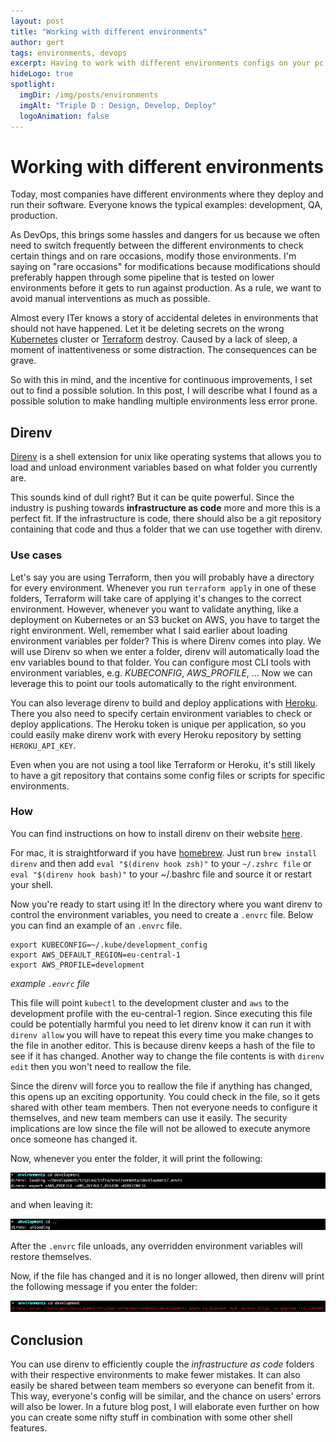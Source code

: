 ```yaml
---
layout: post
title: "Working with different environments"
author: gert
tags: environments, devops
excerpt: Having to work with different environments configs on your pc can be a hassle and dangerous. Let's explore an option that will improve your experience with it.
hideLogo: true
spotlight:
  imgDir: /img/posts/environments
  imgAlt: "Triple D : Design, Develop, Deploy"
  logoAnimation: false
---
```

# Working with different environments

Today, most companies have different environments where they deploy and run their software. Everyone knows the typical examples: development, QA, production.

As DevOps, this brings some hassles and dangers for us because we often need to switch frequently between the different environments to check certain things and on rare occasions, modify those environments. I'm saying on "rare occasions" for modifications because modifications should preferably happen through some pipeline that is tested on lower environments before it gets to run against production. As a rule, we want to avoid manual interventions as much as possible.

Almost every ITer knows a story of accidental deletes in environments that should not have happened. Let it be deleting secrets on the wrong [Kubernetes](https://kubernetes.io/) cluster or [Terraform](https://www.Terraform.io/) destroy. Caused by a lack of sleep, a moment of inattentiveness or some distraction. The consequences can be grave.

So with this in mind, and the incentive for continuous improvements, I set out to find a possible solution. In this post, I will describe what I found as a possible solution to make handling multiple environments less error prone.

## Direnv

[Direnv](https://direnv.net/) is a shell extension for unix like operating systems that allows you to load and unload environment variables based on what folder you currently are.

This sounds kind of dull right? But it can be quite powerful. Since the industry is pushing towards **infrastructure as code** more and more this is a perfect fit. If the infrastructure is code, there should also be a git repository containing that code and thus a folder that we can use together with direnv.

### Use cases

Let's say you are using Terraform, then you will probably have a directory for every environment.
Whenever you run `terraform apply` in one of these folders, Terraform will take care of applying it's changes to the correct environment.
However, whenever you want to validate anything, like a deployment on Kubernetes or an S3 bucket on AWS, you have to target the right environment. Well, remember what I said earlier about loading environment variables per folder? This is where Direnv comes into play. We will use Direnv so when we enter a folder, direnv will automatically load the env variables bound to that folder. You can configure most CLI tools with environment variables, e.g. *KUBECONFIG*, *AWS_PROFILE*, ... Now we can leverage this to point our tools automatically to the right environment.

You can also leverage direnv to build and deploy applications with [Heroku](https://www.heroku.com/). There you also need to specify certain environment variables to check or deploy applications. The Heroku token is unique per application, so you could easily make direnv work with every Heroku repository by setting `HEROKU_API_KEY`.

Even when you are not using a tool like Terraform or Heroku, it's still likely to have a git repository that contains some config files or scripts for specific environments.

### How

You can find instructions on how to install direnv on their website [here](https://direnv.net/docs/installation.html).

For mac, it is straightforward if you have [homebrew](https://brew.sh/). Just run `brew install direnv` and then add `eval "$(direnv hook zsh)"` to your `~/.zshrc file` or `eval "$(direnv hook bash)"` to your ~/.bashrc file and source it or restart your shell.

Now you're ready to start using it! In the directory where you want direnv to control the environment variables, you need to create a `.envrc` file. Below you can find an example of an `.envrc` file.

```shell
export KUBECONFIG=~/.kube/development_config
export AWS_DEFAULT_REGION=eu-central-1
export AWS_PROFILE=development
```

*example `.envrc` file*

This file will point `kubectl` to the development cluster and `aws` to the development profile with the eu-central-1 region. Since executing this file could be potentially harmful you need to let direnv know it can run it with `direnv allow` you will have to repeat this every time you make changes to the file in another editor. This is because direnv keeps a hash of the file to see if it has changed.
Another way to change the file contents is with `direnv edit` then you won't need to reallow the file.

Since the direnv will force you to reallow the file if anything has changed, this opens up an exciting opportunity. You could check in the file, so it gets shared with other team members. Then not everyone needs to configure it themselves, and new team members can use it easily. The security implications are low since the file will not be allowed to execute anymore once someone has changed it.

Now, whenever you enter the folder, it will print the following:

![entering folder](/img/posts/environments/entering.png)

and when leaving it:

![leaving folder](/img/posts/environments/leaving.png)

After the `.envrc` file unloads, any overridden environment variables will restore themselves.

Now, if the file has changed and it is no longer allowed, then direnv will print the following message if you enter the folder:

![blocked](/img/posts/environments/blocked.png)

## Conclusion

You can use direnv to efficiently couple the *infrastructure as code* folders with their respective environments to make fewer mistakes. It can also easily be shared between team members so everyone can benefit from it.
This way, everyone's config will be similar, and the chance on users' errors will also be lower. In a future blog post, I will elaborate even further on how you can create some nifty stuff in combination with some other shell features.



